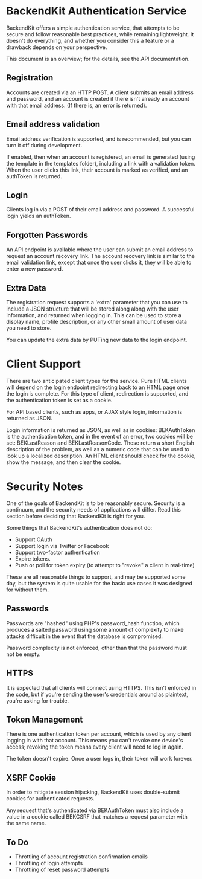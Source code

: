 BackendKit Authentication Service
=================================

BackendKit offers a simple authentication service, that attempts to be secure and follow reasonable best practices, while remaining lightweight. It doesn't do everything, and whether you consider this a feature or a drawback depends on your perspective.

This document is an overview; for the details, see the API documentation.

Registration
------------
Accounts are created via an HTTP POST.  A client submits an email address and password, and an account is created if there isn't already an account with that email address. (If there is, an error is returned).

Email address validation
------------------------
Email address verification is supported, and is recommended, but you can turn it off during development.

If enabled, then when an account is registered, an email is generated (using the template in the templates folder), including a link with a validation token. When the user clicks this link, their account is marked as verified, and an authToken is returned.

Login
-----
Clients log in via a POST of their email address and password. A successful login yields an authToken.

Forgotten Passwords
-------------------
An API endpoint is available where the user can submit an email address to request an account recovery link. The account recovery link is similar to the email validation link, except that once the user clicks it, they will be able to enter a new password.

Extra Data
----------
The registration request supports a 'extra' parameter that you can use to include a JSON structure that will be stored along along with the user information, and returned when logging in. This can be used to store a display name, profile description, or any other small amount of user data you need to store.

You can update the extra data by PUTing new data to the login endpoint.

Client Support
==============
There are two anticipated client types for the service.  Pure HTML clients will depend on the login endpoint redirecting back to an HTML page once the login is complete. For this type of client, redirection is supported, and the authentication token is set as a cookie.

For API based clients, such as apps, or AJAX style login, information is returned as JSON.

Login information is returned as JSON, as well as in cookies: BEKAuthToken is the authentication token, and in the event of an error, two cookies will be set: BEKLastReason and BEKLastReasonCode. These return a short English description of the problem, as well as a numeric code that can be used to look up a localized description.  An HTML client should check for the cookie, show the message, and then clear the cookie.


Security Notes
==============
One of the goals of BackendKit is to be reasonably secure. Security is a continuum, and the security needs of applications will differ. Read this section before deciding that BackendKit is right for you.

Some things that BackendKit's authentication does not do:

* Support OAuth
* Support login via Twitter or Facebook
* Support two-factor authentication
* Expire tokens.
* Push or poll for token expiry (to attempt to "revoke" a client in real-time)

These are all reasonable things to support, and may be supported some day, but the system is quite usable for the basic use cases it was designed for without them.

Passwords
---------
Passwords are "hashed" using PHP's password_hash function, which produces a salted password using some amount of complexity to make attacks difficult in the event that the database is compromised.

Password complexity is not enforced, other than that the password must not be empty.

HTTPS
-----
It is expected that all clients will connect using HTTPS. This isn't enforced in the code, but if you're sending the user's credentials around as plaintext, you're asking for trouble.

Token Management
----------------
There is one authentication token per account, which is used by any client logging in with that account. This means you can't revoke one device's access; revoking the token means every client will need to log in again.

The token doesn't expire. Once a user logs in, their token will work forever.

XSRF Cookie
-----------
In order to mitigate session hijacking, BackendKit uses double-submit cookies for authenticated requests.

Any request that's authenticated via BEKAuthToken must also include a value in a cookie called BEKCSRF that matches a request parameter with the same name.

To Do
-----
* Throttling of account registration confirmation emails
* Throttling of login attempts
* Throttling of reset password attempts



